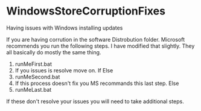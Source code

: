 # WindowsStoreCorruptionFixes
Having issues with Windows installing updates

If you are having corrution in the software Distrobution folder.  Microsoft recommends you run the following steps.  I have modified that slightly.  They all basically do mostly the same thing.

1. runMeFirst.bat
2. If you issues is resolve move on.  If Else
3. runMeSecond.bat
4. If this process doesn't fix you MS recommands this last step. Else
5. runMeLast.bat

If these don't resolve your issues you will need to take additional steps.
